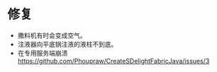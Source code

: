 # 修复
- 撒料机有时会变成空气。
- 注液器向平底锅注液的液柱不到底。
- 在专用服务端崩溃 https://github.com/Phoupraw/CreateSDelightFabricJava/issues/3 